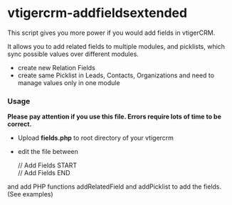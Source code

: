# vtigercrm-addfieldsextended

This script gives you more power if you would add fields in vtigerCRM.

It allows you to add related fields to multiple modules, and picklists, which sync possible values over different modules.

- create new Relation Fields
- create same Picklist in Leads, Contacts, Organizations and need to manage values only in one module

### Usage


**Please pay attention if you use this file. Errors require lots of time to be correct.**

- Upload **fields.php** to root directory of your vtigercrm
- edit the file between 
 
  // Add Fields START  
  // Add Fields END 

and add PHP functions addRelatedField and addPicklist to add the fields. (See examples)
